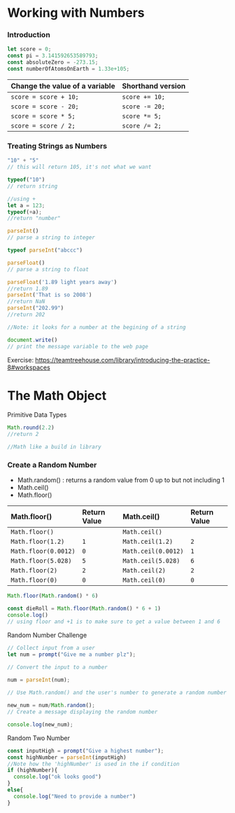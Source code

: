 # Working with Numbers

### Introduction

```javascript
let score = 0;
const pi = 3.141592653589793;
const absoluteZero = -273.15;
const numberOfAtomsOnEarth = 1.33e+105;
```

| Change the value of a variable | Shorthand version |
| :----------------------------- | :---------------- |
| `score = score + 10;`          | `score += 10;`    |
| `score = score - 20;`          | `score -= 20;`    |
| `score = score * 5;`           | `score *= 5;`     |
| `score = score / 2;`           | `score /= 2;`     |

### Treating Strings as Numbers

```javascript
"10" + "5"
// this will return 105, it's not what we want

typeof("10")
// return string
```

```javascript
//using +
let a = 123;
typeof(+a);
//return "number"
```

```javascript
parseInt()
// parse a string to integer

typeof parseInt("abccc")

parseFloat()
// parse a string to float 

parseFloat('1.89 light years away')
//return 1.89
parseInt('That is so 2008')
//return NaN 
parseInt("202.99")
//return 202

//Note: it looks for a number at the begining of a string 
```

```javascript
document.write() 
// print the message variable to the web page
```

Exercise: https://teamtreehouse.com/library/introducing-the-practice-8#workspaces

# The Math Object

Primitive Data Types

```javascript
Math.round(2.2)
//return 2

//Math like a build in library

```

### Create a Random Number

- Math.random() : returns a random value from 0 up to but not including 1
- Math.ceil()
- Math.floor() 

| Math.floor()         | Return Value | Math.ceil()         | Return Value |
| :------------------- | :----------- | :------------------ | :----------- |
| `Math.floor()`       |              | `Math.ceil()`       |              |
| `Math.floor(1.2)`    | `1`          | `Math.ceil(1.2)`    | `2`          |
| `Math.floor(0.0012)` | `0`          | `Math.ceil(0.0012)` | `1`          |
| `Math.floor(5.028)`  | `5`          | `Math.ceil(5.028)`  | `6`          |
| `Math.floor(2)`      | `2`          | `Math.ceil(2)`      | `2`          |
| `Math.floor(0)`      | `0`          | `Math.ceil(0)`      | `0`          |

```javascript
Math.floor(Math.random() * 6)
```

```javascript
const dieRoll = Math.floor(Math.random() * 6 + 1)
console.log()
// using floor and +1 is to make sure to get a value between 1 and 6

```

Random Number Challenge

```javascript
// Collect input from a user
let num = prompt("Give me a number plz");

// Convert the input to a number

num = parseInt(num);
  
// Use Math.random() and the user's number to generate a random number

new_num = num/Math.random();
// Create a message displaying the random number

console.log(new_num);

```

Random Two Number 

```javascript
const inputHigh = prompt("Give a highest number");
const highNumber = parseInt(inputHigh)
//Note how the 'highNumber' is used in the if condition
if (highNumber){
  console.log("ok looks good")
}
else{
  console.log("Need to provide a number")
}
```













